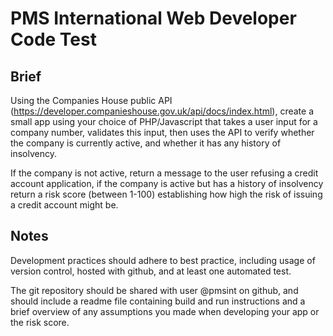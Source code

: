 # PMS International Web Developer Code Test

## Brief

Using the Companies House public API (https://developer.companieshouse.gov.uk/api/docs/index.html), create a small app using your choice of PHP/Javascript that takes a user input for a company number, validates this input, then uses the API to verify whether the company is currently active, and whether it has any history of insolvency.

If the company is not active, return a message to the user refusing a credit account application, if the company is active but has a history of insolvency return a risk score (between 1-100) establishing how high the risk of issuing a credit account might be.

## Notes

Development practices should adhere to best practice, including usage of version control, hosted with github, and at least one automated test.

The git repository should be shared with user @pmsint on github, and should include a readme file containing build and run instructions and a brief overview of any assumptions you made when developing your app or the risk score.
